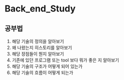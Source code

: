 # Back_end_Study

## 공부법
1. 해당 기술의 정의을 알아보기
2. 왜 나왔는지 히스토리를 알아보기
3. 해당 장점들이 뭔지 알아보기
4. 기존에 있던 프로그램 또는 tool 보다 뭐가 좋은 지 알아보기
5. 해당 기술의 구조가 어떻게 되어 있는가
6. 해당 기술의 흐름이 어떻게 되는가
